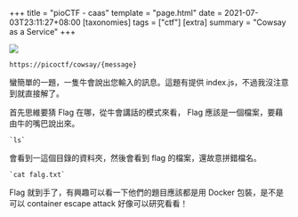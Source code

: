 +++
title = "pioCTF - caas"
template = "page.html"
date = 2021-07-03T23:11:27+08:00
[taxonomies]
tags = ["ctf"]
[extra]
summary = "Cowsay as a Service"
+++

![](https://7a6163.github.io/assets//images/20210703230955.png)

`https://picoctf/cowsay/{message}`

蠻簡單的一題，一隻牛會說出您輸入的訊息。這題有提供 index.js，不過我沒注意到就直接解了。

首先思維要猜 Flag 在哪，從牛會講話的模式來看， Flag 應該是一個檔案，要藉由牛的嘴巴說出來。

`` `ls` ``

會看到一這個目錄的資料夾，然後會看到 flag 的檔案，還故意拼錯檔名。

`` `cat falg.txt` ``

Flag 就到手了，有興趣可以看一下他們的題目應該都是用 Docker 包裝，是不是可以 container escape attack 好像可以研究看看！
